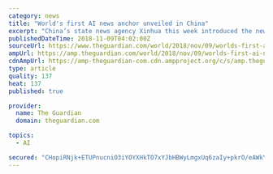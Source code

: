 ```yaml
---
category: news
title: "World's first AI news anchor unveiled in China"
excerpt: "China’s state news agency Xinhua this week introduced the newest members of its newsroom: AI anchors ... regular Xinhua news anchor named Qiu Hao. Photograph: Xinhua news The broadcasters made their debut during China’s annual World Internet Conference ..."
publishedDateTime: 2018-11-09T04:02:00Z
sourceUrl: https://www.theguardian.com/world/2018/nov/09/worlds-first-ai-news-anchor-unveiled-in-china
ampUrl: https://amp.theguardian.com/world/2018/nov/09/worlds-first-ai-news-anchor-unveiled-in-china
cdnAmpUrl: https://amp-theguardian-com.cdn.ampproject.org/c/s/amp.theguardian.com/world/2018/nov/09/worlds-first-ai-news-anchor-unveiled-in-china
type: article
quality: 137
heat: 137
published: true

provider:
  name: The Guardian
  domain: theguardian.com

topics:
  - AI

secured: "CHopiRNjk+ETUPnucniO3iYOYXHkTO7xYJbHBWyLmgxUq6zaIy+pkrO/eAWkYCWABR18dnVKa2BauyeaHj8EfGG3Q1eqowsq5f+DiZjrBkAE5Sb3Bruja0ulP/KsPEv+9aZjRND4i1JsMqYQbMWL9YlB2iGjnfWsE/pnq3FM/0g+8KdtBqoib69IlCcFKFyQql+oHEe2PuXQ6CKUIgtLRfwMnmjbIyZ8PILe528SyksnCNkjBcN7oiB9sT+qgzRYgkNSr9i2ZsXoJdV9SEqUBA==;amRbyuq+E7StD2M4M1dkeA=="
---
```


